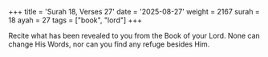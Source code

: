 +++
title = 'Surah 18, Verses 27'
date = '2025-08-27'
weight = 2167
surah = 18
ayah = 27
tags = ["book", "lord"]
+++

Recite what has been revealed to you from the Book of your Lord. None can change His Words, nor can you find any refuge besides Him.